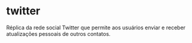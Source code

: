 # twitter
Réplica da rede social Twitter que permite aos usuários enviar e receber atualizações pessoais de outros contatos.
